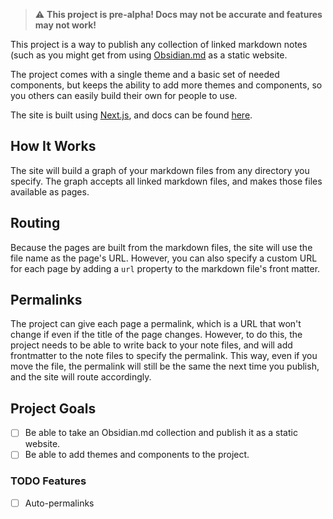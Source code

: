 > :warning:️ **This project is pre-alpha! Docs may not be accurate and features may not work!**

This project is a way to publish any collection of linked markdown notes (such as you might get from using [Obsidian.md](https://obsidian.md) as a static website.

The project comes with a single theme and a basic set of needed components, but keeps the ability to add more themes and components, so you others can easily build their own for people to use.

The site is built using [Next.js](https://nextjs.org/), and docs can be found [here](https://nextjs.org/docs/).

## How It Works
The site will build a graph of your markdown files from any directory you specify. The graph accepts all linked markdown files, and makes those files available as pages.

## Routing
Because the pages are built from the markdown files, the site will use the file name as the page's URL. However, you can also specify a custom URL for each page by adding a `url` property to the markdown file's front matter.

## Permalinks
The project can give each page a permalink, which is a URL that won't change if even if the title of the page changes. However, to do this, the project needs to be able to write back to your note files, and will add frontmatter to the note files to specify the permalink. This way, even if you move the file, the permalink will still be the same the next time you publish, and the site will route accordingly.

## Project Goals
- [ ] Be able to take an Obsidian.md collection and publish it as a static website.
- [ ] Be able to add themes and components to the project.

### TODO Features
- [ ] Auto-permalinks
